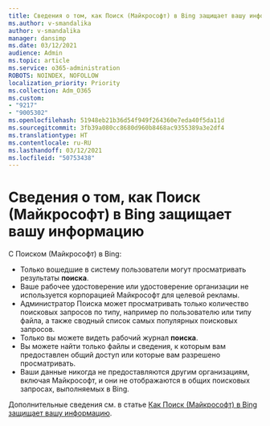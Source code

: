 ```yaml
---
title: Сведения о том, как Поиск (Майкрософт) в Bing защищает вашу информацию
ms.author: v-smandalika
author: v-smandalika
manager: dansimp
ms.date: 03/12/2021
audience: Admin
ms.topic: article
ms.service: o365-administration
ROBOTS: NOINDEX, NOFOLLOW
localization_priority: Priority
ms.collection: Adm_O365
ms.custom:
- "9217"
- "9005302"
ms.openlocfilehash: 51948eb21b36d54f949f264360e7eda40f5da11d
ms.sourcegitcommit: 3fb39a080cc8680d960b8468ac9355389a3e2df4
ms.translationtype: HT
ms.contentlocale: ru-RU
ms.lasthandoff: 03/12/2021
ms.locfileid: "50753438"
---
```

# <a name="learn-how-microsoft-search-in-bing-helps-keep-your-information-secure"></a>Сведения о том, как Поиск (Майкрософт) в Bing защищает вашу информацию

С Поиском (Майкрософт) в Bing:

- Только вошедшие в систему пользователи могут просматривать результаты **поиска**.
- Ваше рабочее удостоверение или удостоверение организации не используется корпорацией Майкрософт для целевой рекламы.
- Администратор Поиска может просматривать только количество поисковых запросов по типу, например по пользователю или типу файла, а также сводный список самых популярных поисковых запросов.
- Только вы можете видеть рабочий журнал **поиска**.
- Вы можете найти только файлы и сведения, к которым вам предоставлен общий доступ или которые вам разрешено просматривать.
- Ваши данные никогда не предоставляются другим организациям, включая Майкрософт, и они не отображаются в общих поисковых запросах, выполняемых в Bing.

Дополнительные сведения см. в статье [Как Поиск (Майкрософт) в Bing защищает вашу информацию](https://support.microsoft.com/office/how-microsoft-search-in-bing-helps-keep-your-info-secure-cbce46ae-bb1f-4d0e-86f1-5984f4589113).

